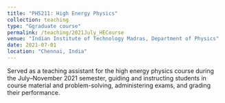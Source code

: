 ```yaml
---
title: "PH5211: High Energy Physics"
collection: teaching
type: "Ggraduate course"
permalink: /teaching/2021July_HECourse
venue: "Indian Institute of Technology Madras, Department of Physics"
date: 2021-07-01
location: "Chennai, India"
---
```


Served as a teaching assistant for the high energy physics course during the July–November 2021 semester, guiding and instructing students in course material and problem-solving, administering exams, and grading their performance.